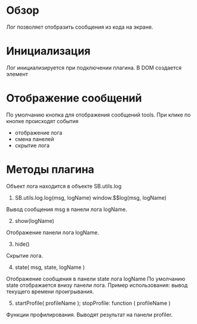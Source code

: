 # Обзор

Лог позволяет отобразить сообщения из кода на экране.

# Инициализация

Лог инициализируется при подключении плагина.
В DOM создается элемент <div id='log'></div>

# Отображение сообщений

По умолчанию кнопка для отображения сообщений tools.
При клике по кнопке происходят события
- отображение лога
- смена панелей
- скрытие лога

# Методы плагина

Объект лога находится в объекте SB.utils.log

1) SB.utils.log.log(msg, logName)
   window.$$log(msg, logName)

Вывод сообщения msg в панели лога logName.

2) show(logName)

Отображение панели лога logName.

3) hide()

Скрытие лога.

4) state( msg, state, logName )

Отображение сообщения в панели state лога logName
По умолчанию state отображается внизу панели лога.
Пример использования: вывод текущего времени проигрывания.

5) startProfile( profileName );
   stopProfile: function ( profileName )

Функции профилирования. Выводят результат на панели profiler.

